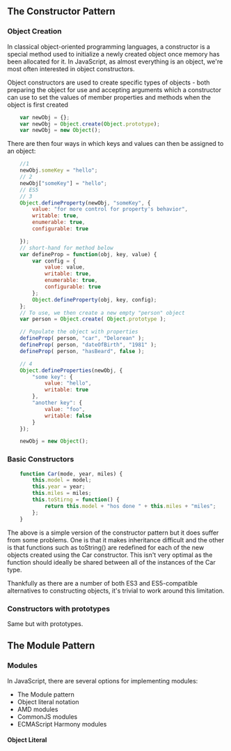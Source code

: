 ## The Constructor Pattern
### Object Creation
In classical object-oriented programming languages, a constructor is a special method used to initialize a newly created object once memory has been allocated for it. In JavaScript, as almost everything is an object, we're most often interested in object constructors.

Object constructors are used to create specific types of objects - both preparing the object for use and accepting arguments which a constructor can use to set the values of member properties and methods when the object is first created

``` js
    var newObj = {};
    var newObj = Object.create(Object.prototype);
    var newObj = new Object();
```
There are then four ways in which keys and values can then be assigned to an object:
``` js
    //1
    newObj.someKey = "hello";
    // 2
    newObj["someKey"] = "hello";
    // ES5
    // 3
    Object.defineProperty(newObj, "someKey", {
        value: "for more control for property's behavior",
        writable: true,
        enumerable: true,
        configurable: true

    });
    // short-hand for method below
    var defineProp = function(obj, key, value) {
        var config = {
            value: value,
            writable: true,
            enumerable: true,
            configurable: true
        };
        Object.defineProperty(obj, key, config);
    };
    // To use, we then create a new empty "person" object
    var person = Object.create( Object.prototype );

    // Populate the object with properties
    defineProp( person, "car", "Delorean" );
    defineProp( person, "dateOfBirth", "1981" );
    defineProp( person, "hasBeard", false );

    // 4
    Object.defineProperties(newObj, {
        "some key": {
            value: "hello",
            writable: true
        },
        "another key": {
            value: "foo",
            writable: false
        }
    });

    newObj = new Object();
```

### Basic Constructors
``` js
    function Car(mode, year, miles) {
        this.model = model;
        this.year = year;
        this.miles = miles;
        this.toStirng = function() {
            return this.model + "hos done " + this.miles + "miles";
        };
    }
```
The above is a simple version of the constructor pattern but it does suffer from some problems. One is that it makes inheritance difficult and the other is that functions such as toString() are redefined for each of the new objects created using the Car constructor. This isn't very optimal as the function should ideally be shared between all of the instances of the Car type.

Thankfully as there are a number of both ES3 and ES5-compatible alternatives to constructing objects, it's trivial to work around this limitation.

### Constructors with prototypes
Same but with prototypes.

## The Module Pattern

### Modules
In JavaScript, there are several options for implementing modules:

+ The Module pattern
+ Object literal notation
+ AMD modules
+ CommonJS modules
+ ECMAScript Harmony modules

#### Object Literal
